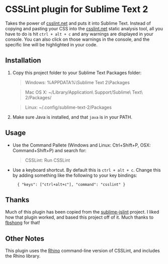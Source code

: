 # CSSLint plugin for Sublime Text 2

Takes the power of [csslint.net](http://csslint.net) and puts it into Sublime Text. Instead of copying and pasting your CSS into the [csslint.net](http://csslint.net) static analysis tool, all you have to do is hit `ctrl + alt + c` and any warnings are displayed in your console. You can also click on those warnings in the console, and the specific line will be highlighted in your code.


## Installation

1. Copy this project folder to your Sublime Text Packages folder:

	> Windows:  %APPDATA%\Sublime Text 2\Packages
	
    > Mac OS X: ~/Library/Application\ Support/Sublime\ Text\ 2/Packages/
    
    > Linux:    ~/.config/sublime-text-2/Packages

2. Make sure Java is installed, and that `java` is in your PATH.


## Usage

* Use the Command Pallete (Windows and Linux: Ctrl+Shift+P, OSX: Command+Shift+P) and search for: 

	> CSSLint: Run CSSLint

* Use a keyboard shortcut. By default this is `ctrl + alt + c`. Change this by adding something like the following to your key bindings:

		{ "keys": ["ctrl+alt+c"], "command": "csslint" }


## Thanks

Much of this plugin has been copied from the [sublime-jslint](https://github.com/fbzhong/sublime-jslint) project. I liked how that plugin worked, and based this project off of it. Much thanks to [fbshong](https://github.com/fbzhong) for that!

## Other Notes

This plugin uses the [Rhino](http://www.mozilla.org/rhino/download.html) command-line version of CSSLint, and includes the Rhino library.